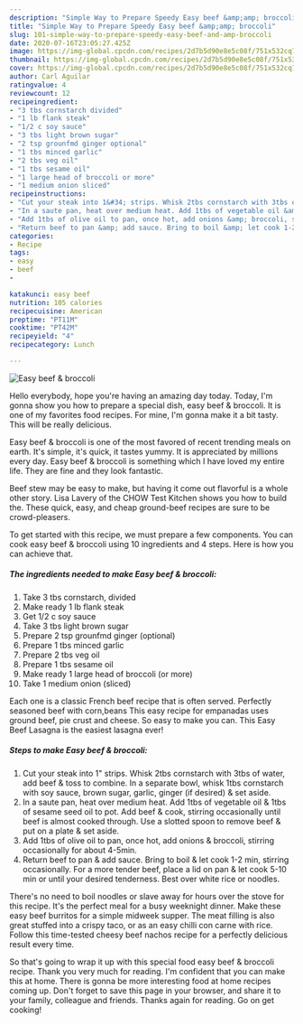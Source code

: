 ```yaml
---
description: "Simple Way to Prepare Speedy Easy beef &amp;amp; broccoli"
title: "Simple Way to Prepare Speedy Easy beef &amp;amp; broccoli"
slug: 101-simple-way-to-prepare-speedy-easy-beef-and-amp-broccoli
date: 2020-07-16T23:05:27.425Z
image: https://img-global.cpcdn.com/recipes/2d7b5d90e8e5c08f/751x532cq70/easy-beef-broccoli-recipe-main-photo.jpg
thumbnail: https://img-global.cpcdn.com/recipes/2d7b5d90e8e5c08f/751x532cq70/easy-beef-broccoli-recipe-main-photo.jpg
cover: https://img-global.cpcdn.com/recipes/2d7b5d90e8e5c08f/751x532cq70/easy-beef-broccoli-recipe-main-photo.jpg
author: Carl Aguilar
ratingvalue: 4
reviewcount: 12
recipeingredient:
- "3 tbs cornstarch divided"
- "1 lb flank steak"
- "1/2 c soy sauce"
- "3 tbs light brown sugar"
- "2 tsp grounfmd ginger optional"
- "1 tbs minced garlic"
- "2 tbs veg oil"
- "1 tbs sesame oil"
- "1 large head of broccoli or more"
- "1 medium onion sliced"
recipeinstructions:
- "Cut your steak into 1&#34; strips. Whisk 2tbs cornstarch with 3tbs of water, add beef &amp; toss to combine. In a separate bowl, whisk 1tbs cornstarch with soy sauce, brown sugar, garlic, ginger (if desired) &amp; set aside."
- "In a saute pan, heat over medium heat. Add 1tbs of vegetable oil &amp; 1tbs of sesame seed oil to pot. Add beef &amp; cook, stirring occasionally until beef is almost cooked through. Use a slotted spoon to remove beef &amp; put on a plate &amp; set aside."
- "Add 1tbs of olive oil to pan, once hot, add onions &amp; broccoli, stirring occasionally for about 4-5min."
- "Return beef to pan &amp; add sauce. Bring to boil &amp; let cook 1-2 min, stirring occasionally. For a more tender beef, place a lid on pan &amp; let cook 5-10 min or until your desired tenderness. Best over white rice or noodles."
categories:
- Recipe
tags:
- easy
- beef
- 

katakunci: easy beef  
nutrition: 105 calories
recipecuisine: American
preptime: "PT11M"
cooktime: "PT42M"
recipeyield: "4"
recipecategory: Lunch

---
```



![Easy beef &amp; broccoli](https://img-global.cpcdn.com/recipes/2d7b5d90e8e5c08f/751x532cq70/easy-beef-broccoli-recipe-main-photo.jpg)

Hello everybody, hope you're having an amazing day today. Today, I'm gonna show you how to prepare a special dish, easy beef &amp; broccoli. It is one of my favorites food recipes. For mine, I'm gonna make it a bit tasty. This will be really delicious.

Easy beef &amp; broccoli is one of the most favored of recent trending meals on earth. It's simple, it's quick, it tastes yummy. It is appreciated by millions every day. Easy beef &amp; broccoli is something which I have loved my entire life. They are fine and they look fantastic.

Beef stew may be easy to make, but having it come out flavorful is a whole other story. Lisa Lavery of the CHOW Test Kitchen shows you how to build the. These quick, easy, and cheap ground-beef recipes are sure to be crowd-pleasers.


To get started with this recipe, we must prepare a few components. You can cook easy beef &amp; broccoli using 10 ingredients and 4 steps. Here is how you can achieve that.

<!--inarticleads1-->

##### The ingredients needed to make Easy beef &amp; broccoli:

1. Take 3 tbs cornstarch, divided
1. Make ready 1 lb flank steak
1. Get 1/2 c soy sauce
1. Take 3 tbs light brown sugar
1. Prepare 2 tsp grounfmd ginger (optional)
1. Prepare 1 tbs minced garlic
1. Prepare 2 tbs veg oil
1. Prepare 1 tbs sesame oil
1. Make ready 1 large head of broccoli (or more)
1. Take 1 medium onion (sliced)


Each one is a classic French beef recipe that is often served. Perfectly seasoned beef with corn,beans This easy recipe for empanadas uses ground beef, pie crust and cheese. So easy to make you can. This Easy Beef Lasagna is the easiest lasagna ever! 

<!--inarticleads2-->

##### Steps to make Easy beef &amp; broccoli:

1. Cut your steak into 1&#34; strips. Whisk 2tbs cornstarch with 3tbs of water, add beef &amp; toss to combine. In a separate bowl, whisk 1tbs cornstarch with soy sauce, brown sugar, garlic, ginger (if desired) &amp; set aside.
1. In a saute pan, heat over medium heat. Add 1tbs of vegetable oil &amp; 1tbs of sesame seed oil to pot. Add beef &amp; cook, stirring occasionally until beef is almost cooked through. Use a slotted spoon to remove beef &amp; put on a plate &amp; set aside.
1. Add 1tbs of olive oil to pan, once hot, add onions &amp; broccoli, stirring occasionally for about 4-5min.
1. Return beef to pan &amp; add sauce. Bring to boil &amp; let cook 1-2 min, stirring occasionally. For a more tender beef, place a lid on pan &amp; let cook 5-10 min or until your desired tenderness. Best over white rice or noodles.


There&#39;s no need to boil noodles or slave away for hours over the stove for this recipe. It&#39;s the perfect meal for a busy weeknight dinner. Make these easy beef burritos for a simple midweek supper. The meat filling is also great stuffed into a crispy taco, or as an easy chilli con carne with rice. Follow this time-tested cheesy beef nachos recipe for a perfectly delicious result every time. 

So that's going to wrap it up with this special food easy beef &amp; broccoli recipe. Thank you very much for reading. I'm confident that you can make this at home. There is gonna be more interesting food at home recipes coming up. Don't forget to save this page in your browser, and share it to your family, colleague and friends. Thanks again for reading. Go on get cooking!
